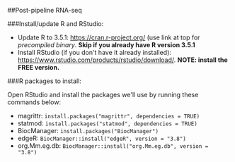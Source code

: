 ##Post-pipeline RNA-seq

###Install/update R and RStudio:

- Update R to 3.5.1: https://cran.r-project.org/ (use link at top for *precompiled binary*. **Skip if you already have R version 3.5.1**
- Install RStudio (if you don't have it already installed): https://www.rstudio.com/products/rstudio/download/. **NOTE: install the FREE version.**

###R packages to install:

Open RStudio and install the packages we'll use by running these commands below:

- magrittr: `install.packages("magrittr", dependencies = TRUE)`
- statmod: `install.packages("statmod", dependencies = TRUE)`
- BiocManager: `install.packages("BiocManager")`
- edgeR: `BiocManager::install("edgeR", version = "3.8")`
- org.Mm.eg.db: `BiocManager::install("org.Mm.eg.db", version = "3.8")`
